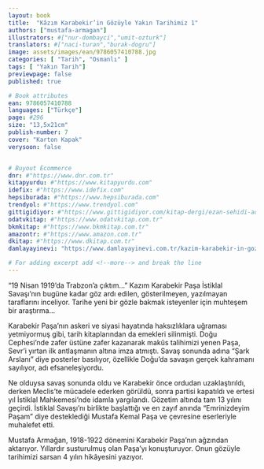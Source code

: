 ```yaml
---
layout: book
title:  "Kâzım Karabekir’in Gözüyle Yakın Tarihimiz 1"
authors: ["mustafa-armagan"]
illustrators: #["nur-dombayci","umit-ozturk"]
translators: #["naci-turan","burak-dogru"]
image: assets/images/ean/9786057410788.jpg
categories: [ "Tarih", "Osmanlı" ]
tags: [ "Yakın Tarih"]
previewpage: false
published: true

# Book attributes
ean: 9786057410788
languages: ["Türkçe"]
page: #296
size: "13,5x21cm"
publish-number: 7
cover: "Karton Kapak"
verysoon: false


# Buyout Ecommerce
dnr: #"https://www.dnr.com.tr"
kitapyurdu: #"https://www.kitapyurdu.com"
idefix: #"https://www.idefix.com"
hepsiburada: #"https://www.hepsiburada.com"
trendyol: #"https://www.trendyol.com"
gittigidiyor: #"https://www.gittigidiyor.com/kitap-dergi/ezan-sehidi-adnan-menderes_pdp_732728793"
odatvkitap: #"https://www.odatvkitap.com.tr"
bkmkitap: #"https://www.bkmkitap.com.tr"
amazontr: #"https://www.amazon.com.tr"
dkitap: #"https://www.dkitap.com.tr"
damlayayinevi: "https://www.damlayayinevi.com.tr/kazim-karabekir-in-gozuyle-yakin-tarihimiz-1"

# For adding excerpt add <!--more--> and break the line
---
```

“19 Nisan 1919’da Trabzon’a çıktım…”
Kazım Karabekir Paşa İstiklal Savaşı’nın bugüne kadar göz ardı edilen, gösterilmeyen, yazılmayan taraflarını inceliyor. Tarihe yeni bir gözle bakmak isteyenler için muhteşem bir araştırma...
<!--more--> 

Karabekir Paşa’nın askeri ve siyasi hayatında haksızlıklara uğraması yetmiyormuş gibi, tarih kitaplarından da emekleri silinmişti. Doğu Cephesi’nde zafer üstüne zafer kazanarak makûs talihimizi yenen Paşa, Sevr’i yırtan ilk antlaşmanın altına imza atmıştı. Savaş sonunda adına “Şark Arslanı” diye posterler basılıyor, özellikle Doğu’da savaşın gerçek kahramanı sayılıyor, adı efsaneleşiyordu.

Ne olduysa savaş sonunda oldu ve Karabekir önce ordudan uzaklaştırıldı, derken Meclis’te mücadele ederken görüldü, sonra partisi kapatıldı ve ertesi yıl İstiklal Mahkemesi’nde idamla yargılandı. Gözetim altında tam 13 yılını geçirdi. İstiklal Savaşı’nı birlikte başlattığı ve en zayıf anında “Emrinizdeyim Paşam” diye desteklediği Mustafa Kemal Paşa ve çevresine eserleriyle muhalefet etti.

Mustafa Armağan, 1918-1922 dönemini Karabekir Paşa’nın  ağzından aktarıyor. Yıllardır susturulmuş olan Paşa’yı konuşturuyor. Onun gözüyle tarihimizi sarsan 4 yılın hikâyesini yazıyor.